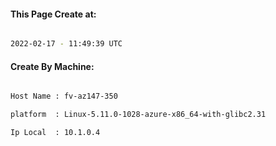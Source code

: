 
   
#### This Page Create at:

```bash

2022-02-17 - 11:49:39 UTC

```

#### Create By Machine:

```bash

Host Name : fv-az147-350

platform  : Linux-5.11.0-1028-azure-x86_64-with-glibc2.31

Ip Local  : 10.1.0.4

```

